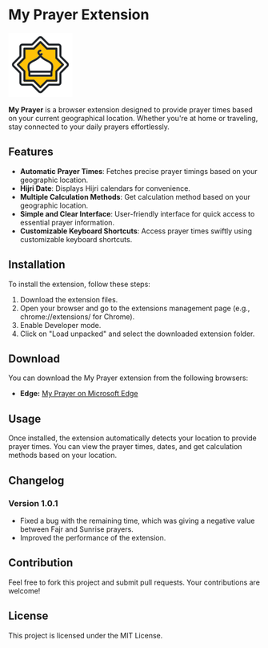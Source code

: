 # My Prayer Extension

![My Prayer Logo](./imgs/icon-128.png)

**My Prayer** is a browser extension designed to provide prayer times based on your current geographical location. Whether you're at home or traveling, stay connected to your daily prayers effortlessly.

## Features

- **Automatic Prayer Times**: Fetches precise prayer timings based on your geographic location.
- **Hijri Date**: Displays Hijri calendars for convenience.
- **Multiple Calculation Methods**: Get calculation method based on your geographic location.
- **Simple and Clear Interface**: User-friendly interface for quick access to essential prayer information.
- **Customizable Keyboard Shortcuts**: Access prayer times swiftly using customizable keyboard shortcuts.

## Installation

To install the extension, follow these steps:

1. Download the extension files.
2. Open your browser and go to the extensions management page (e.g., chrome://extensions/ for Chrome).
3. Enable Developer mode.
4. Click on "Load unpacked" and select the downloaded extension folder.

## Download

You can download the My Prayer extension from the following browsers:

- **Edge:** [My Prayer on Microsoft Edge](https://microsoftedge.microsoft.com/addons/detail/my-prayer/kfifklbdcpifbkeebmieolhfnkkepbgk?hl=en-US)
  
## Usage

Once installed, the extension automatically detects your location to provide prayer times. You can view the prayer times, dates, and get calculation methods based on your location.

## Changelog

### Version 1.0.1
- Fixed a bug with the remaining time, which was giving a negative value between Fajr and Sunrise prayers.
- Improved the performance of the extension.

## Contribution

Feel free to fork this project and submit pull requests. Your contributions are welcome!

## License

This project is licensed under the MIT License.
